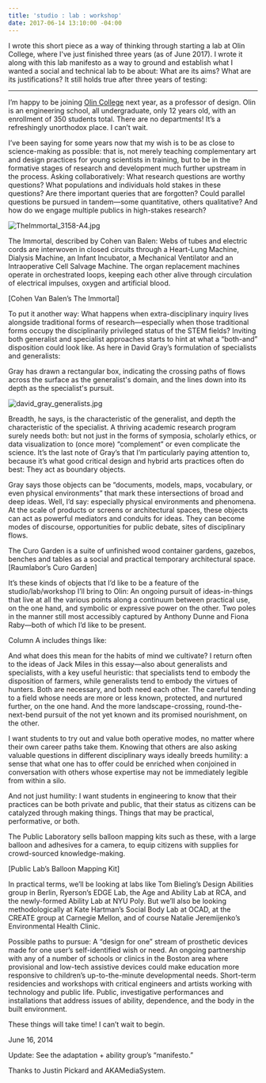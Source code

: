 ```yaml
---
title: 'studio : lab : workshop'
date: 2017-06-14 13:10:00 -04:00
---
```


I wrote this short piece as a way of thinking through starting a lab at Olin College, where I've just finished three years (as of June 2017). I wrote it along with this lab manifesto as a way to ground and establish what I wanted a social and technical lab to be about: What are its aims? What are its justifications? It still holds true after three years of testing:

*********

I’m happy to be joining [Olin College](http://www.olin.edu/) next year, as a professor of design. Olin is an engineering school, all undergraduate, only 12 years old, with an enrollment of 350 students total. There are no departments! It’s a refreshingly unorthodox place. I can’t wait.

I’ve been saying for some years now that my wish is to be as close to science-making as possible: that is, not merely teaching complementary art and design practices for young scientists in training, but to be in the formative stages of research and development much further upstream in the process. Asking collaboratively: What research questions are worthy questions? What populations and individuals hold stakes in these questions? Are there important queries that are forgotten? Could parallel questions be pursued in tandem—some quantitative, others qualitative? And how do we engage multiple publics in high-stakes research?

![TheImmortal_3158-A4.jpg](/uploads/TheImmortal_3158-A4.jpg)

The Immortal, described by Cohen van Balen: Webs of tubes and electric cords are interwoven in closed circuits through a Heart-Lung Machine, Dialysis Machine, an Infant Incubator, a Mechanical Ventilator and an Intraoperative Cell Salvage Machine. The organ replacement machines operate in orchestrated loops, keeping each other alive through circulation of electrical impulses, oxygen and artificial blood.

[Cohen Van Balen’s The Immortal]

To put it another way: What happens when extra-disciplinary inquiry lives alongside traditional forms of research—especially when those traditional forms occupy the disciplinarily privileged status of the STEM fields? Inviting both generalist and specialist approaches starts to hint at what a “both-and” disposition could look like. As here in David Gray’s formulation of specialists and generalists:

Gray has drawn a rectangular box, indicating the crossing paths of flows across the surface as the generalist's domain, and the lines down into its depth as the specialist's pursuit.

![david_gray_generalists.jpg](/uploads/david_gray_generalists.jpg)

Breadth, he says, is the characteristic of the generalist, and depth the characteristic of the specialist. A thriving academic research program surely needs both: but not just in the forms of symposia, scholarly ethics, or data visualization to (once more) “complement” or even complicate the science. It’s the last note of Gray’s that I’m particularly paying attention to, because it’s what good critical design and hybrid arts practices often do best: They act as boundary objects. 

Gray says those objects can be “documents, models, maps, vocabulary, or even physical environments” that mark these intersections of broad and deep ideas. Well, I’d say: especially physical environments and phenomena. At the scale of products or screens or architectural spaces, these objects can act as powerful mediators and conduits for ideas. They can become modes of discourse, opportunities for public debate, sites of disciplinary flows.

The Curo Garden is a suite of unfinished wood container gardens, gazebos, benches and tables as a social and practical temporary architectural space. [Raumlabor’s Curo Garden]

It’s these kinds of objects that I’d like to be a feature of the studio/lab/workshop I’ll bring to Olin: An ongoing pursuit of ideas-in-things that live at all the various points along a continuum between practical use, on the one hand, and symbolic or expressive power on the other. Two poles in the manner still most accessibly captured by Anthony Dunne and Fiona Raby—both of which I’d like to be present.

Column A includes things like: 

And what does this mean for the habits of mind we cultivate? I return often to the ideas of Jack Miles in this essay—also about generalists and specialists, with a key useful heuristic: that specialists tend to embody the disposition of farmers, while generalists tend to embody the virtues of hunters. Both are necessary, and both need each other. The careful tending to a field whose needs are more or less known, protected, and nurtured further, on the one hand. And the more landscape-crossing, round-the-next-bend pursuit of the not yet known and its promised nourishment, on the other.

I want students to try out and value both operative modes, no matter where their own career paths take them. Knowing that others are also asking valuable questions in different disciplinary ways ideally breeds humility: a sense that what one has to offer could be enriched when conjoined in conversation with others whose expertise may not be immediately legible from within a silo.

And not just humility: I want students in engineering to know that their practices can be both private and public, that their status as citizens can be catalyzed through making things. Things that may be practical, performative, or both.

The Public Laboratory sells balloon mapping kits such as these, with a large balloon and adhesives for a camera, to equip citizens with supplies for crowd-sourced knowledge-making.

[Public Lab’s Balloon Mapping Kit]

In practical terms, we’ll be looking at labs like Tom Bieling’s Design Abilities group in Berlin, Ryerson’s EDGE Lab, the Age and Ability Lab at RCA, and the newly-formed Ability Lab at NYU Poly. But we’ll also be looking methodologically at Kate Hartman’s Social Body Lab at OCAD, at the CREATE group at Carnegie Mellon, and of course Natalie Jeremijenko’s Environmental Health Clinic.

Possible paths to pursue: A “design for one” stream of prosthetic devices made for one user’s self-identified wish or need. An ongoing partnership with any of a number of schools or clinics in the Boston area where provisional and low-tech assistive devices could make education more responsive to children’s up-to-the-minute developmental needs. Short-term residencies and workshops with critical engineers and artists working with technology and public life. Public, investigative performances and installations that address issues of ability, dependence, and the body in the built environment.

These things will take time! I can’t wait to begin.

June 16, 2014

Update: See the adaptation + ability group’s “manifesto.”

Thanks to Justin Pickard and AKAMediaSystem.